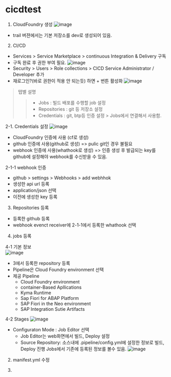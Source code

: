# cicdtest

1. CloudFoundry 생성
![image](https://github.com/kangseunghyun/cicdtest/assets/21374560/94d0128b-6ec0-4a3a-9825-8deeec7b693a)
- trail 버젼에서는 기본 저장소를 dev로 생성되어 있음.

2. CI/CD
- Services > Service Marketplace > continuous Integration & Delivery 구독
- 구독 완료 후 권한 부여 필요. 
![image](https://github.com/kangseunghyun/cicdtest/assets/21374560/d75d3259-2682-4c29-a268-9f660e9c0b83)
- Security > Users > Role collections > CICD Service Administrator / Developer 추가
- 재로그인?(바로 권한이 적용 안 되는듯) 하면 + 번튼 활성화
![image](https://github.com/kangseunghyun/cicdtest/assets/21374560/c5144478-c352-4f20-a3e6-db90456c9c4f)
> 탭별 설명
>> * Jobs : 빌드 배포를 수행할 job 설정
>> * Repositories : git 등 저장소 설정
>> * Credentials : git, btp등 인증 설정 > Jobs에서 연결해서 사용함. 

2-1. Credentials 설정
![image](https://github.com/kangseunghyun/cicdtest/assets/21374560/514a6fa8-bb2e-4a64-8fb2-58065617c7d3)
* CloudFoundry 인증에 사용 (cf로 생성)
* github 인증에 사용(github로 생성) => pulic git인 경우 불필요
* webhook 인증에 사용(whathook로 생성) => 인증 생성 후 발급되는 key를 github에 설정해야 webhook를 수신받을 수 있음.

2-1-1 webhook 인증
  - github > settings > Webhooks > add webhhok
  - 생성한 api url 등록
  - application/json 선택
  - 이전에 생성한 key 등록
    
3.  Repositories 등록
- 등록한 github 등록
- webhook evenct receiver에 2-1-1에서 등록한 whathook 선택
  
4. jobs 등록
  
4-1 기본 정보  
![image](https://github.com/kangseunghyun/cicdtest/assets/21374560/a470bb77-fd1a-4d77-9f19-2791b16c7c71)
  - 3에서 등록한 repository 등록
  - Pipeline은 Cloud Foundry environment 선택
  - 제공 Pipeline
    * Cloud Foundry environment
    * container-Based Apllications
    * Kyma Runtime
    * Sap Fiori for ABAP Platform
    * SAP Fiori in the Neo environment
    * SAP Integration Sutie Artifacts 

4-2 Stages
![image](https://github.com/kangseunghyun/cicdtest/assets/21374560/9c400bbd-b0c0-4c85-a03a-da326a9ed370)
 - Configuraton Mode : Job Editor 선택
   * Job Editor는 web화면에서 빌드, Deploy 설정
   * Source Repository: 소스내에 .pipeline/config.yml에 설정한 정보로 빌드, Deploy 진행
                        Jobs에서 기존에 등록된 정보를 볼수 있음.
                        ![image](https://github.com/kangseunghyun/cicdtest/assets/21374560/46aefeaf-3cfd-4a7f-9dfb-9351be05796e)
2. manifest.yml 수정
  
3. 


   
